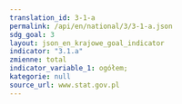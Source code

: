 ```yaml
---
translation_id: 3-1-a
permalink: /api/en/national/3/3-1-a.json
sdg_goal: 3
layout: json_en_krajowe_goal_indicator
indicator: "3.1.a"
zmienne: total
indicator_variable_1: ogółem;
kategorie: null
source_url: www.stat.gov.pl
---
```

